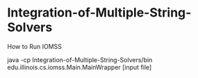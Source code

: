 # Integration-of-Multiple-String-Solvers

How to Run IOMSS

java -cp Integration-of-Multiple-String-Solvers/bin edu.illinois.cs.iomss.Main.MainWrapper [input file]

